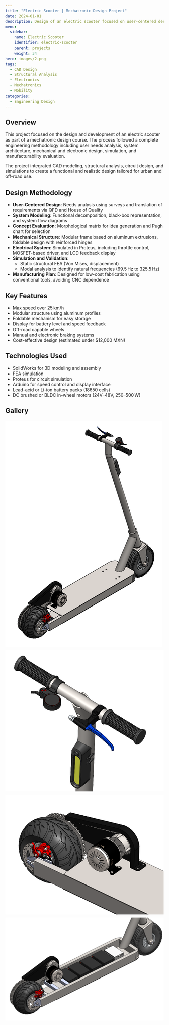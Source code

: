 ```yaml
---
title: "Electric Scooter | Mechatronic Design Project"
date: 2024-01-01
description: Design of an electric scooter focused on user-centered design, structural integrity, manufacturability, and modular electronic systems.
menu:
  sidebar:
    name: Electric Scooter
    identifier: electric-scooter
    parent: projects
    weight: 34
hero: images/2.png
tags:
  - CAD Design
  - Structural Analysis
  - Electronics
  - Mechatronics
  - Mobility
categories:
  - Engineering Design
---
```


## Overview

This project focused on the design and development of an electric scooter as part of a mechatronic design course. The process followed a complete engineering methodology including user needs analysis, system architecture, mechanical and electronic design, simulation, and manufacturability evaluation.

The project integrated CAD modeling, structural analysis, circuit design, and simulations to create a functional and realistic design tailored for urban and off-road use.

## Design Methodology

- **User-Centered Design**: Needs analysis using surveys and translation of requirements via QFD and House of Quality  
- **System Modeling**: Functional decomposition, black-box representation, and system flow diagrams  
- **Concept Evaluation**: Morphological matrix for idea generation and Pugh chart for selection  
- **Mechanical Structure**: Modular frame based on aluminum extrusions, foldable design with reinforced hinges  
- **Electrical System**: Simulated in Proteus, including throttle control, MOSFET-based driver, and LCD feedback display  
- **Simulation and Validation**:  
  - Static structural FEA (Von Mises, displacement)  
  - Modal analysis to identify natural frequencies (69.5 Hz to 325.5 Hz)  
- **Manufacturing Plan**: Designed for low-cost fabrication using conventional tools, avoiding CNC dependence  

## Key Features

- Max speed over 25 km/h  
- Modular structure using aluminum profiles  
- Foldable mechanism for easy storage  
- Display for battery level and speed feedback  
- Off-road capable wheels  
- Manual and electronic braking systems  
- Cost-effective design (estimated under $12,000 MXN)  

## Technologies Used

- SolidWorks for 3D modeling and assembly  
- FEA simulation 
- Proteus for circuit simulation  
- Arduino for speed control and display interface  
- Lead-acid or Li-ion battery packs (18650 cells)  
- DC brushed or BLDC in-wheel motors (24V–48V, 250–500 W)  



## Gallery

<div style="display: grid; grid-template-columns: repeat(auto-fit, minmax(250px, 1fr)); gap: 10px;">
  <img src="images/1.png" alt="Full Assembly">
  <img src="images/2.png" alt=" ">
  <img src="images/3.png" alt=" ">
  <img src="images/4.png" alt=" ">    

</div>
